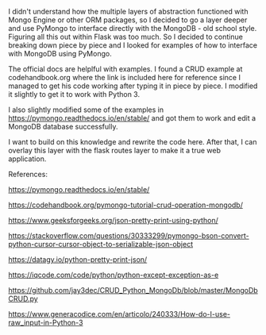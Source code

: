 I didn't understand how the multiple layers of abstraction functioned with Mongo Engine or other ORM packages, so I decided to go a layer deeper and use PyMongo to interface directly with the MongoDB - old school style.  Figuring all this out within Flask was too much.  So I decided to continue breaking down piece by piece and I looked for examples of how to interface with MongoDB using PyMongo.

The official docs are helplful with examples.  I found a CRUD example at codehandbook.org where the link is included here for reference since I managed to get his code working after typing it in piece by piece.  I modified it slightly to get it to work with Python 3.

I also slightly modified some of the examples in https://pymongo.readthedocs.io/en/stable/ and got them to work and edit a MongoDB database successfully.

I want to build on this knowledge and rewrite the code here.  After that, I can overlay this layer with the flask routes layer to make it a true web application.

References:

https://pymongo.readthedocs.io/en/stable/

https://codehandbook.org/pymongo-tutorial-crud-operation-mongodb/

https://www.geeksforgeeks.org/json-pretty-print-using-python/

https://stackoverflow.com/questions/30333299/pymongo-bson-convert-python-cursor-cursor-object-to-serializable-json-object

https://datagy.io/python-pretty-print-json/

https://iqcode.com/code/python/python-except-exception-as-e

https://github.com/jay3dec/CRUD_Python_MongoDb/blob/master/MongoDbCRUD.py

https://www.generacodice.com/en/articolo/240333/How-do-I-use-raw_input-in-Python-3

